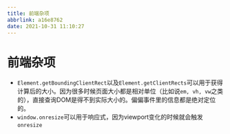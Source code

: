 ```yaml
---
title: 前端杂项
abbrlink: a16e8762
date: 2021-10-31 11:10:27
---
```

# 前端杂项
- `Element.getBoundingClientRect`以及`Element.getClientRects`可以用于获得计算后的大小。因为很多时候页面大小都是相对单位（比如说`em, vh, vw`之类的），直接查询DOM是得不到实际大小的。偏偏事件里的信息都是绝对定位的。
- `window.onresize`可以用于响应式，因为viewport变化的时候就会触发`onresize`